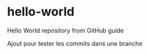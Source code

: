# hello-world
Hello World repository from GitHub guide

Ajout pour tester les commits dans une branche
